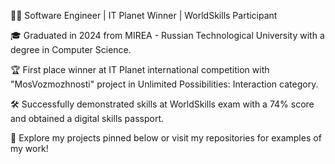 👩‍💻 Software Engineer | IT Planet Winner | WorldSkills Participant

🎓 Graduated in 2024 from MIREA - Russian Technological University with a degree in Computer Science.

🏆 First place winner at IT Planet international competition with "MosVozmozhnosti" project in Unlimited Possibilities: Interaction category.

🛠️ Successfully demonstrated skills at WorldSkills exam with a 74% score and obtained a digital skills passport.

🔗 Explore my projects pinned below or visit my repositories for examples of my work!

